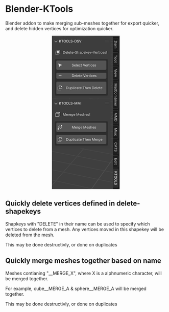 # Blender-KTools
Blender addon to make merging sub-meshes together for export quicker, and delete hidden vertices for optimization quicker.


<p align="center">
  <img src="/Imgs/KT_PANEL.png?raw=true" alt="S/Imgs/KT_PANEL.png?raw=true"/>
</p>


## Quickly delete vertices defined in delete-shapekeys
Shapkeys with "DELETE" in their name can be used to specify which vertices to delete from a mesh. Any vertices moved in this shapekey will be deleted from the mesh.

This may be done destructivly, or done on duplicates

## Quickly merge meshes together based on name
Meshes contianing "__MERGE_X", where X is a alphnumeric character, will be merged together.

For example, cube__MERGE_A & sphere__MERGE_A will be merged together.

This may be done destructivly, or done on duplicates

